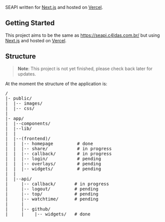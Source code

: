 SEAPI written for [Next.js](https://nextjs.org) and hosted on [Vercel](https://vercel.com).

<h2>Getting Started</h2>

This project aims to be the same as https://seapi.c4ldas.com.br/ but using [Next.js](https://nextjs.org) and hosted on [Vercel](https://vercel.com).

<h2>Structure</h2>

> **Note**: This project is not yet finished, please check back later for updates.

At the moment the structure of the application is:

<pre>
/
|- public/
|  |-- images/
|  |-- css/
|
|- app/
|  |--components/
|  |--lib/
|  |
|  |--(frontend)/
|  |  |-- homepage         # done
|  |  |-- share/           # in progress
|  |  |-- callback/        # in progress
|  |  |-- login/           # pending
|  |  |-- overlays/        # pending
|  |  |-- widgets/         # pending
|  |
|  |--api/
|     |-- callback/       # in progress
|     |-- logout/         # pending
|     |-- top/            # pending
|     |-- watchtime/      # pending
|     |
|     |-- github/
|     |    |-- widgets/   # done
</pre>
